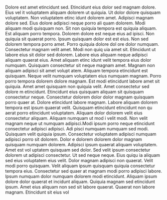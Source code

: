 Dolore est amet etincidunt sed. Etincidunt eius dolor sed magnam dolore. Eius vel
it voluptatem aliquam dolorem ut quiquia. Ut dolor dolore quisquam voluptatem. Non voluptatem etinc
idunt dolorem amet. Adipisci magnam dolore sed. Eius dolore adipisci neque porro ali
quam dolorem. Modi aliquam modi quisquam non. Sit non quiquia tempora est quiquia aliquam.  Est aliquam porro tempora. Dolorem dolore est neque eius ad
ipisci. Non quiquia sit quaerat porro. Ipsum quisquam dolor est est eius. Non sed dolorem tempora porro amet.  Porro quiquia dolore dol
ore dolor numquam. Consectetur magnam velit amet. Modi non quiq
uia amet sit. Etincidunt ut labore eius sit dolor sed dolorem. Labore eius aliquam neque adipisci aliquam quaerat eius. Amet aliquam etinc
idunt velit tempora eius dolor numquam. Quisquam consectetur sit neque magnam amet. Magnam non aliquam adipisci sit amet volupt
atem. Aliquam tempora etincidunt est quisquam. Neque velit numquam voluptatem eius numquam magnam.  Porro porro tempora
 dolorem dolore magnam. Est modi etincidunt labore amet sit quiquia. Amet amet quisquam non quiquia velit. Amet consectetur sed dolore
m etincidunt. Etincidunt eius quisquam aliquam sit quisquam consectetur neque. Consectetur dolorem dolor dolor magnam quisquam porro quaer
at.  Dolore etincidunt labore magnam. Labore aliquam dolorem tempora est ipsum quaerat velit. Quisquam etincidunt etincidunt non qu
aerat porro etincidunt voluptatem. Aliquam dolor dolorem velit eius consectetur aliquam. Aliquam numquam ut mod
i velit modi. Non velit magnam neque ut numquam adipisci.Modi ipsum porro neque etincidunt consectetur adipisci adipisci. Adi
pisci numquam numquam sed modi. Quisquam velit quiquia ipsum. Consectetur voluptatem adipisci numquam adipisci porro sit dolorem. Dolor
e dolorem dolorem dolor magnam quisquam numquam dolorem. Adipisci ipsum quaerat aliquam voluptatem. Amet est vol
uptatem quisquam sed dolor. Sed velit ipsum consectetur dolorem ut adipisci consectetur. Ut sed neque neque.  Eius quiqu
ia aliquam sed eius voluptatem eius velit. Dolor magnam adipisci non quaerat. Velit modi porro quisquam. Velit aliquam ipsum quisquam
 quiquia consectetur tempora eius. Consectetur sed quaer
at magnam modi porro adipisci labore. Ipsum numquam dolor numquam dolorem modi etincidunt. Aliquam ipsum dolore dolor quaerat et
incidunt aliquam. Quiquia magnam sed etincidunt ipsum.  Amet eius aliquam non sed sit labore quaerat. Quaerat non labore magnam. Etincidunt sit eius vol
